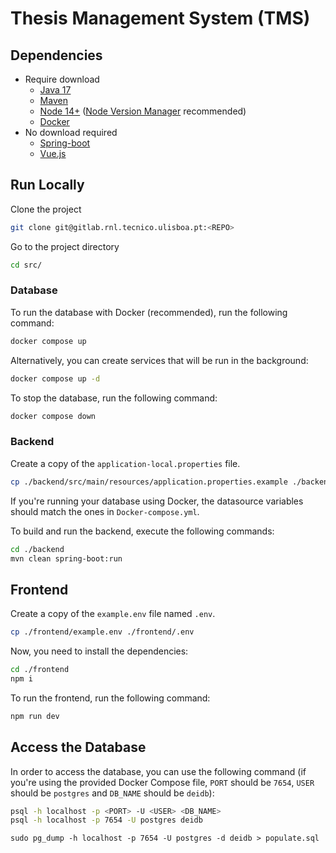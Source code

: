 # Thesis Management System (TMS)

## Dependencies

- Require download
  - [Java 17](https://www.oracle.com/java/technologies/javase/jdk17-archive-downloads.html)
  - [Maven](https://maven.apache.org/download.cgi)
  - [Node 14+](https://nodejs.org/en/) ([Node Version Manager](https://github.com/nvm-sh/nvm) recommended)
  - [Docker](https://www.docker.com/)
- No download required
  - [Spring-boot](https://spring.io/)
  - [Vue.js](https://vuejs.org/)


## Run Locally

Clone the project

```bash
git clone git@gitlab.rnl.tecnico.ulisboa.pt:<REPO>
```

Go to the project directory

```bash
cd src/
```

### Database

To run the database with Docker (recommended), run the following command:

```bash
docker compose up
```

Alternatively, you can create services that will be run in the background:

```bash
docker compose up -d
```

To stop the database, run the following command:

```bash
docker compose down
```

### Backend

Create a copy of the `application-local.properties` file.

```bash
cp ./backend/src/main/resources/application.properties.example ./backend/src/main/resources/application.properties
```

If you're running your database using Docker, the datasource variables should match the ones in `Docker-compose.yml`.

To build and run the backend, execute the following commands:

```bash
cd ./backend
mvn clean spring-boot:run
```

## Frontend

Create a copy of the `example.env` file named `.env`.

```bash
cp ./frontend/example.env ./frontend/.env
```

Now, you need to install the dependencies:

```bash
cd ./frontend
npm i
```

To run the frontend, run the following command:

```bash
npm run dev
```

## Access the Database

In order to access the database, you can use the following command (if you're using the provided Docker Compose file, `PORT` should be `7654`, `USER` should be `postgres` and `DB_NAME` should be `deidb`):

```bash
psql -h localhost -p <PORT> -U <USER> <DB_NAME>
psql -h localhost -p 7654 -U postgres deidb
```


```
sudo pg_dump -h localhost -p 7654 -U postgres -d deidb > populate.sql
```
